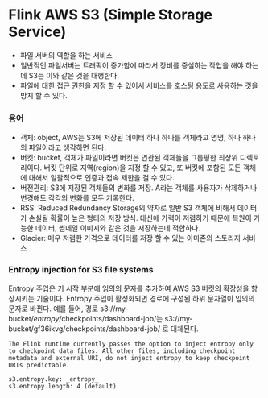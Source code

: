 # Flink AWS S3 (Simple Storage Service)

- 파일 서버의 역할을 하는 서비스
- 일반적인 파일서버는 트래픽이 증가함에 따라서 장비를 증설하는 작업을 해야 하는데 S3는 이와 같은 것을 대행한다. 
- 파일에 대한 접근 권한을 지정 할 수 있어서 서비스를 호스팅 용도로 사용하는 것을 방지 할 수 있다.

### 용어
- 객체: object, AWS는 S3에 저장된 데이터 하나 하나를 객체라고 명명, 하나 하나의 파일이라고 생각하면 된다.
- 버킷: bucket, 객체가 파일이라면 버킷은 연관된 객체들을 그룹핑한 최상위 디렉토리이다. 버킷 단위로 지역(region)을 지정 할 수 있고, 또 버킷에 포함된 모든 객체에 대해서 일괄적으로 인증과 접속 제한을 걸 수 있다.
- 버전관리: S3에 저장된 객체들의 변화를 저장. A라는 객체를 사용자가 삭제하거나 변경해도 각각의 변화를 모두 기록한다.
- RSS: Reduced Redundancy Storage의 약자로 일반 S3 객체에 비해서 데이터가 손실될 확률이 높은 형태의 저장 방식. 대신에 가력이 저렴하기 때문에 복원이 가능한 데이터, 썸네일 이미지와 같은 것을 저장하는데 적합하다.
- Glacier: 매우 저렴한 가격으로 데이터를 저장 할 수 있는 아마존의 스토리지 서비스

### Entropy injection for S3 file systems
Entropy 주입은 키 시작 부분에 임의의 문자를 추가하여 AWS S3 버킷의 확장성을 향상시키는 기술이다.
Entropy 주입이 활성화되면 경로에 구성된 하위 문자열이 임의의 문자로 바뀐다. 
예를 들어, 경로 s3://my-bucket/_entropy_/checkpoints/dashboard-job/는 s3://my-bucket/gf36ikvg/checkpoints/dashboard-job/ 로 대체된다.
````
The Flink runtime currently passes the option to inject entropy only to checkpoint data files. All other files, including checkpoint metadata and external URI, do not inject entropy to keep checkpoint URIs predictable.
````

````
s3.entropy.key: _entropy_
s3.entropy.length: 4 (default)
````
